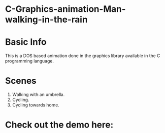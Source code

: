 # C-Graphics-animation-Man-walking-in-the-rain

# Basic Info
<p>
 This is a DOS based animation done in the graphics library available in the C programming language.
</p>

# Scenes

<ol>

<li> Walking with an umbrella. </li>
<li> Cycling. </li>
<li> Cycling towards home. </li>

</ol>

# Check out the demo here:

<a href="https://www.youtube.com/watch?v=NRj9Vks7F1A&t=1s"> </a>
